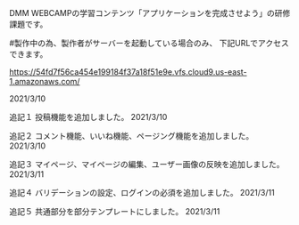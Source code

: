 DMM WEBCAMPの学習コンテンツ「アプリケーションを完成させよう」の研修課題です。

#製作中の為、製作者がサーバーを起動している場合のみ、 下記URLでアクセスできます。

https://54fd7f56ca454e199184f37a18f51e9e.vfs.cloud9.us-east-1.amazonaws.com/

2021/3/10

追記１
投稿機能を追加しました。
2021/3/10

追記２
コメント機能、いいね機能、ページング機能を追加しました。
2021/3/10

追記３
マイページ、マイページの編集、ユーザー画像の反映を追加しました。
2021/3/11

追記４
バリデーションの設定、ログインの必須を追加しました。
2021/3/11

追記５
共通部分を部分テンプレートにしました。
2021/3/11